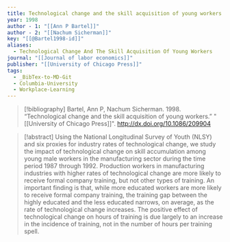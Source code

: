 ```yaml
---
title: Technological change and the skill acquisition of young workers
year: 1998
author - 1: "[[Ann P Bartel]]"
author - 2: "[[Nachum Sicherman]]"
key: "[[@Bartel1998-id]]"
aliases:
  - Technological Change And The Skill Acquisition Of Young Workers
journal: "[[Journal of labor economics]]"
publisher: "[[University of Chicago Press]]"
tags:
  - _BibTex-to-MD-Git
  - Columbia-University
  - Workplace-Learning
---
```


> [!bibliography]
> Bartel, Ann P, Nachum Sicherman. 1998. “Technological change and the skill acquisition of young workers.” "[[University of Chicago Press]]". http://dx.doi.org/10.1086/209904

> [!abstract]
> Using the National Longitudinal Survey of Youth (NLSY) and six proxies for industry rates of technological change, we study the impact of technological change on skill accumulation among young male workers in the manufacturing sector during the time period 1987 through 1992. Production workers in manufacturing industries with higher rates of technological change are more likely to receive formal company training, but not other types of training. An important finding is that, while more educated workers are more likely to receive formal company training, the training gap between the highly educated and the less educated narrows, on average, as the rate of technological change increases. The positive effect of technological change on hours of training is due largely to an increase in the incidence of training, not in the number of hours per training spell.